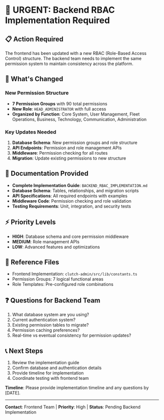 # 🚨 URGENT: Backend RBAC Implementation Required

## 📋 **Action Required**
The frontend has been updated with a new RBAC (Role-Based Access Control) structure. The backend team needs to implement the same permission system to maintain consistency across the platform.

## 🎯 **What's Changed**

### **New Permission Structure**
- **7 Permission Groups** with 90 total permissions
- **New Role**: `HEAD_ADMINISTRATOR` with full access
- **Organized by Function**: Core System, User Management, Fleet Operations, Business, Technology, Communication, Administration

### **Key Updates Needed**
1. **Database Schema**: New permission groups and role structure
2. **API Endpoints**: Permission and role management APIs
3. **Middleware**: Permission checking for all routes
4. **Migration**: Update existing permissions to new structure

## 📁 **Documentation Provided**
- **Complete Implementation Guide**: `BACKEND_RBAC_IMPLEMENTATION.md`
- **Database Schema**: Tables, relationships, and migration scripts
- **API Specifications**: All required endpoints with examples
- **Middleware Code**: Permission checking and role validation
- **Testing Requirements**: Unit, integration, and security tests

## ⚡ **Priority Levels**
- **HIGH**: Database schema and core permission middleware
- **MEDIUM**: Role management APIs
- **LOW**: Advanced features and optimizations

## 🔗 **Reference Files**
- Frontend Implementation: `clutch-admin/src/lib/constants.ts`
- Permission Groups: 7 logical functional areas
- Role Templates: Pre-configured role combinations

## ❓ **Questions for Backend Team**
1. What database system are you using?
2. Current authentication system?
3. Existing permission tables to migrate?
4. Permission caching preferences?
5. Real-time vs eventual consistency for permission updates?

## 📞 **Next Steps**
1. Review the implementation guide
2. Confirm database and authentication details
3. Provide timeline for implementation
4. Coordinate testing with frontend team

**Timeline**: Please provide implementation timeline and any questions by [DATE].

---
**Contact**: Frontend Team | **Priority**: High | **Status**: Pending Backend Implementation
